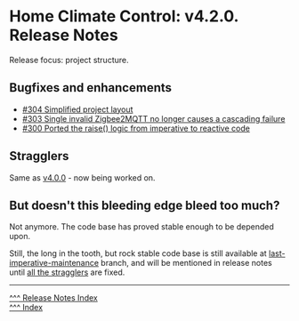 Home Climate Control: v4.2.0. Release Notes
==

Release focus: project structure.

## Bugfixes and enhancements
* [#304 Simplified project layout](https://github.com/home-climate-control/dz/issues/304)
* [#303 Single invalid Zigbee2MQTT no longer causes a cascading failure](https://github.com/home-climate-control/dz/issues/303)
* [#300 Ported the raise() logic from imperative to reactive code](https://github.com/home-climate-control/dz/issues/300)

## Stragglers
Same as [v4.0.0](./v4.0.0.md) - now being worked on.

## But doesn't this bleeding edge bleed too much?
Not anymore. The code base has proved stable enough to be depended upon.

Still, the long in the tooth, but rock stable code base is still available at [last-imperative-maintenance](https://github.com/home-climate-control/dz/tree/last-imperative-maintenance) branch, and will be mentioned in release notes until [all the stragglers](https://github.com/home-climate-control/dz/labels/reactive-straggler) are fixed.

---
[^^^ Release Notes Index](../release-notes.md)  
[^^^ Index](../index.md)
